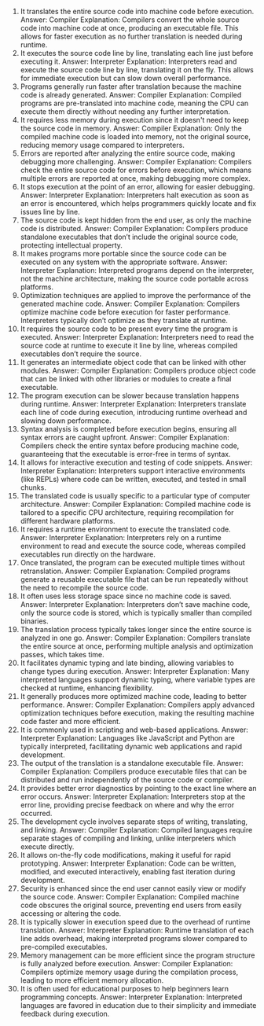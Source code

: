 1. It translates the entire source code into machine code before execution.
Answer: Compiler
Explanation: Compilers convert the whole source code into machine code at once, producing an executable file. This allows for faster execution as no further translation is needed during runtime.
2. It executes the source code line by line, translating each line just before executing it.
Answer: Interpreter
Explanation: Interpreters read and execute the source code line by line, translating it on the fly. This allows for immediate execution but can slow down overall performance.
3. Programs generally run faster after translation because the machine code is already generated.
Answer: Compiler
Explanation: Compiled programs are pre-translated into machine code, meaning the CPU can execute them directly without needing any further interpretation.
4. It requires less memory during execution since it doesn't need to keep the source code in memory.
Answer: Compiler
Explanation: Only the compiled machine code is loaded into memory, not the original source, reducing memory usage compared to interpreters.
5. Errors are reported after analyzing the entire source code, making debugging more challenging.
Answer: Compiler
Explanation: Compilers check the entire source code for errors before execution, which means multiple errors are reported at once, making debugging more complex.
6. It stops execution at the point of an error, allowing for easier debugging.
Answer: Interpreter
Explanation: Interpreters halt execution as soon as an error is encountered, which helps programmers quickly locate and fix issues line by line.
7. The source code is kept hidden from the end user, as only the machine code is distributed.
Answer: Compiler
Explanation: Compilers produce standalone executables that don’t include the original source code, protecting intellectual property.
8. It makes programs more portable since the source code can be executed on any system with the appropriate software.
Answer: Interpreter
Explanation: Interpreted programs depend on the interpreter, not the machine architecture, making the source code portable across platforms.
9. Optimization techniques are applied to improve the performance of the generated machine code.
Answer: Compiler
Explanation: Compilers optimize machine code before execution for faster performance. Interpreters typically don’t optimize as they translate at runtime.
10. It requires the source code to be present every time the program is executed.
Answer: Interpreter
Explanation: Interpreters need to read the source code at runtime to execute it line by line, whereas compiled executables don’t require the source.
11. It generates an intermediate object code that can be linked with other modules.
Answer: Compiler
Explanation: Compilers produce object code that can be linked with other libraries or modules to create a final executable.
12. The program execution can be slower because translation happens during runtime.
Answer: Interpreter
Explanation: Interpreters translate each line of code during execution, introducing runtime overhead and slowing down performance.
13. Syntax analysis is completed before execution begins, ensuring all syntax errors are caught upfront.
Answer: Compiler
Explanation: Compilers check the entire syntax before producing machine code, guaranteeing that the executable is error-free in terms of syntax.
14. It allows for interactive execution and testing of code snippets.
Answer: Interpreter
Explanation: Interpreters support interactive environments (like REPLs) where code can be written, executed, and tested in small chunks.
15. The translated code is usually specific to a particular type of computer architecture.
Answer: Compiler
Explanation: Compiled machine code is tailored to a specific CPU architecture, requiring recompilation for different hardware platforms.
16. It requires a runtime environment to execute the translated code.
Answer: Interpreter
Explanation: Interpreters rely on a runtime environment to read and execute the source code, whereas compiled executables run directly on the hardware.
17. Once translated, the program can be executed multiple times without retranslation.
Answer: Compiler
Explanation: Compiled programs generate a reusable executable file that can be run repeatedly without the need to recompile the source code.
18. It often uses less storage space since no machine code is saved.
Answer: Interpreter
Explanation: Interpreters don’t save machine code, only the source code is stored, which is typically smaller than compiled binaries.
19. The translation process typically takes longer since the entire source is analyzed in one go.
Answer: Compiler
Explanation: Compilers translate the entire source at once, performing multiple analysis and optimization passes, which takes time.
20. It facilitates dynamic typing and late binding, allowing variables to change types during execution.
Answer: Interpreter
Explanation: Many interpreted languages support dynamic typing, where variable types are checked at runtime, enhancing flexibility.
21. It generally produces more optimized machine code, leading to better performance.
Answer: Compiler
Explanation: Compilers apply advanced optimization techniques before execution, making the resulting machine code faster and more efficient.
22. It is commonly used in scripting and web-based applications.
Answer: Interpreter
Explanation: Languages like JavaScript and Python are typically interpreted, facilitating dynamic web applications and rapid development.
23. The output of the translation is a standalone executable file.
Answer: Compiler
Explanation: Compilers produce executable files that can be distributed and run independently of the source code or compiler.
24. It provides better error diagnostics by pointing to the exact line where an error occurs.
Answer: Interpreter
Explanation: Interpreters stop at the error line, providing precise feedback on where and why the error occurred.
25. The development cycle involves separate steps of writing, translating, and linking.
Answer: Compiler
Explanation: Compiled languages require separate stages of compiling and linking, unlike interpreters which execute directly.
26. It allows on-the-fly code modifications, making it useful for rapid prototyping.
Answer: Interpreter
Explanation: Code can be written, modified, and executed interactively, enabling fast iteration during development.
27. Security is enhanced since the end user cannot easily view or modify the source code.
Answer: Compiler
Explanation: Compiled machine code obscures the original source, preventing end users from easily accessing or altering the code.
28. It is typically slower in execution speed due to the overhead of runtime translation.
Answer: Interpreter
Explanation: Runtime translation of each line adds overhead, making interpreted programs slower compared to pre-compiled executables.
29. Memory management can be more efficient since the program structure is fully analyzed before execution.
Answer: Compiler
Explanation: Compilers optimize memory usage during the compilation process, leading to more efficient memory allocation.
30. It is often used for educational purposes to help beginners learn programming concepts.
Answer: Interpreter
Explanation: Interpreted languages are favored in education due to their simplicity and immediate feedback during execution.
